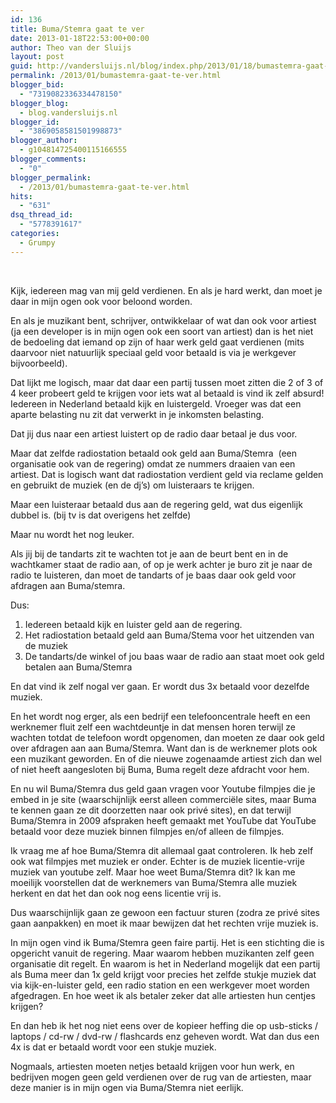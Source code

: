 ```yaml
---
id: 136
title: Buma/Stemra gaat te ver
date: 2013-01-18T22:53:00+00:00
author: Theo van der Sluijs
layout: post
guid: http://vandersluijs.nl/blog/index.php/2013/01/18/bumastemra-gaat-te-ver/
permalink: /2013/01/bumastemra-gaat-te-ver.html
blogger_bid:
  - "7319082336334478150"
blogger_blog:
  - blog.vandersluijs.nl
blogger_id:
  - "3869058581501998873"
blogger_author:
  - g104814725400115166555
blogger_comments:
  - "0"
blogger_permalink:
  - /2013/01/bumastemra-gaat-te-ver.html
hits:
  - "631"
dsq_thread_id:
  - "5778391617"
categories:
  - Grumpy
---
```

<div>
   
</div>

Kijk, iedereen mag van mij geld verdienen. En als je hard werkt, dan moet je daar in mijn ogen ook voor beloond worden.

En als je muzikant bent, schrijver, ontwikkelaar of wat dan ook voor artiest (ja een developer is in mijn ogen ook een soort van artiest) dan is het niet de bedoeling dat iemand op zijn of haar werk geld gaat verdienen (mits daarvoor niet natuurlijk speciaal geld voor betaald is via je werkgever bijvoorbeeld).

Dat lijkt me logisch, maar dat daar een partij tussen moet zitten die 2 of 3 of 4 keer probeert geld te krijgen voor iets wat al betaald is vind ik zelf absurd!  
<a name="more"></a>Iedereen in Nederland betaald kijk en luistergeld. Vroeger was dat een aparte belasting nu zit dat verwerkt in je inkomsten belasting.

Dat jij dus naar een artiest luistert op de radio daar betaal je dus voor.

Maar dat zelfde radiostation betaald ook geld aan Buma/Stemra  (een organisatie ook van de regering) omdat ze nummers draaien van een artiest. Dat is logisch want dat radiostation verdient geld via reclame gelden en gebruikt de muziek (en de dj&#8217;s) om luisteraars te krijgen.

Maar een luisteraar betaald dus aan de regering geld, wat dus eigenlijk dubbel is. (bij tv is dat overigens het zelfde)

Maar nu wordt het nog leuker.

Als jij bij de tandarts zit te wachten tot je aan de beurt bent en in de wachtkamer staat de radio aan, of op je werk achter je buro zit je naar de radio te luisteren, dan moet de tandarts of je baas daar ook geld voor afdragen aan Buma/stemra.

Dus:  
1. Iedereen betaald kijk en luister geld aan de regering.  
2. Het radiostation betaald geld aan Buma/Stema voor het uitzenden van de muziek  
3. De tandarts/de winkel of jou baas waar de radio aan staat moet ook geld betalen aan Buma/Stemra

En dat vind ik zelf nogal ver gaan. Er wordt dus 3x betaald voor dezelfde muziek.

En het wordt nog erger, als een bedrijf een telefooncentrale heeft en een werknemer fluit zelf een wachtdeuntje in dat mensen horen terwijl ze wachten totdat de telefoon wordt opgenomen, dan moeten ze daar ook geld over afdragen aan aan Buma/Stemra. Want dan is de werknemer plots ook een muzikant geworden. En of die nieuwe zogenaamde artiest zich dan wel of niet heeft aangesloten bij Buma, Buma regelt deze afdracht voor hem.

En nu wil Buma/Stemra dus geld gaan vragen voor Youtube filmpjes die je embed in je site (waarschijnlijk eerst alleen commerciële sites, maar Buma te kennen gaan ze dit doorzetten naar ook privé sites), en dat terwijl Buma/Stemra in 2009 afspraken heeft gemaakt met YouTube dat YouTube betaald voor deze muziek binnen filmpjes en/of alleen de filmpjes.

Ik vraag me af hoe Buma/Stemra dit allemaal gaat controleren. Ik heb zelf ook wat filmpjes met muziek er onder. Echter is de muziek licentie-vrije muziek van youtube zelf. Maar hoe weet Buma/Stemra dit? Ik kan me moeilijk voorstellen dat de werknemers van Buma/Stemra alle muziek herkent en dat het dan ook nog eens licentie vrij is.

Dus waarschijnlijk gaan ze gewoon een factuur sturen (zodra ze privé sites gaan aanpakken) en moet ik maar bewijzen dat het rechten vrije muziek is.

In mijn ogen vind ik Buma/Stemra geen faire partij. Het is een stichting die is opgericht vanuit de regering. Maar waarom hebben muzikanten zelf geen organisatie dit regelt. En waarom is het in Nederland mogelijk dat een partij als Buma meer dan 1x geld krijgt voor precies het zelfde stukje muziek dat via kijk-en-luister geld, een radio station en een werkgever moet worden afgedragen. En hoe weet ik als betaler zeker dat alle artiesten hun centjes krijgen?

En dan heb ik het nog niet eens over de kopieer heffing die op usb-sticks / laptops / cd-rw / dvd-rw / flashcards enz geheven wordt. Wat dan dus een 4x is dat er betaald wordt voor een stukje muziek.

Nogmaals, artiesten moeten netjes betaald krijgen voor hun werk, en bedrijven mogen geen geld verdienen over de rug van de artiesten, maar deze manier is in mijn ogen via Buma/Stemra niet eerlijk.